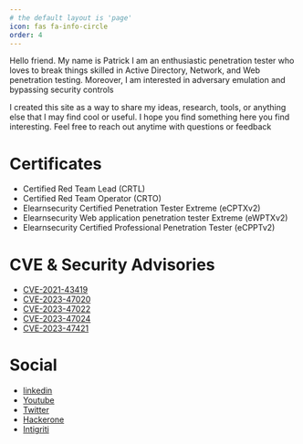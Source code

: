 ```yaml
---
# the default layout is 'page'
icon: fas fa-info-circle
order: 4
---
```


Hello friend. My name is Patrick I am an enthusiastic penetration tester who loves to break things skilled in Active Directory, Network, and Web penetration testing. Moreover, I am interested in adversary emulation and bypassing security controls

I created this site as a way to share my ideas, research, tools, or anything else that I may find cool or useful. I hope you find something here you find interesting. Feel free to reach out anytime with questions or feedback

# Certificates

- Certified Red Team Lead (CRTL)
- Certified Red Team Operator (CRTO)
- Elearnsecurity Certified Penetration Tester Extreme (eCPTXv2)
- Elearnsecurity Web application penetration tester Extreme (eWPTXv2)
- Elearnsecurity Certified Professional Penetration Tester (eCPPTv2)


# CVE & Security Advisories

- [CVE-2021-43419](https://github.com/Patrick0x41/Security-Advisories/tree/main/CVE-2021-43419)
- [CVE-2023-47020](https://github.com/Patrick0x41/Security-Advisories/tree/main/CVE-2023-47020)
- [CVE-2023-47022](https://github.com/Patrick0x41/Security-Advisories/tree/main/CVE-2023-47022)
- [CVE-2023-47024](https://github.com/Patrick0x41/Security-Advisories/tree/main/CVE-2023-47024)
- [CVE-2023-47421](https://github.com/Patrick0x41/Security-Advisories/tree/main/CVE-2023-47421)

# Social
- [linkedin](https://www.linkedin.com/in/patrick0x41/)
- [Youtube](https://www.youtube.com/channel/UCgCxwu_S1B7VBcUr0iwFP0w)
- [Twitter](https://twitter.com/patrick0x41)
- [Hackerone](https://hackerone.com/30t4)
- [Intigriti](https://app.intigriti.com/profile/30t4_)
